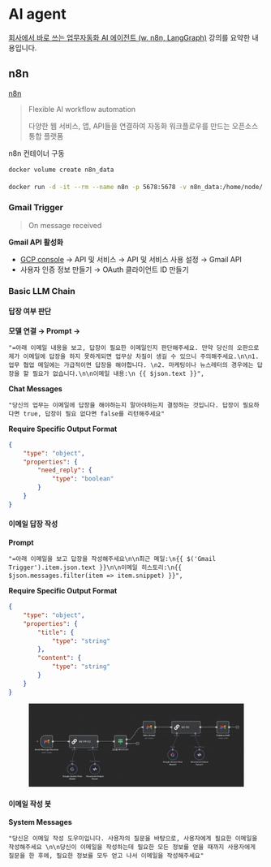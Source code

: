 # AI agent

[회사에서 바로 쓰는 업무자동화 AI 에이전트 (w. n8n, LangGraph)](https://www.inflearn.com/course/%ED%9A%8C%EC%82%AC%EC%97%90%EC%84%9C-%EB%B0%94%EB%A1%9C%EC%93%B0%EB%8A%94-%EC%97%85%EB%AC%B4%EC%9E%90%EB%8F%99%ED%99%94-ai%EC%97%90%EC%9D%B4%EC%A0%84%ED%8A%B8) 강의를 요약한 내용입니다.

## n8n

[n8n](https://n8n.io/)

> Flexible AI workflow automation
>
> 다양한 웹 서비스, 앱, API들을 연결하여 자동화 워크플로우를 만드는 오픈소스 통합 플랫폼

n8n 컨테이너 구동

```bash
docker volume create n8n_data

docker run -d -it --rm --name n8n -p 5678:5678 -v n8n_data:/home/node/.n8n docker.n8n.io/n8nio/n8n
```

### Gmail Trigger

> On message received

**Gmail API 활성화**

- [GCP console](https://cloud.google.com/cloud-console) → API 및 서비스 → API 및 서비스 사용 설정 → Gmail API
- 사용자 인증 정보 만들기 → OAuth 클라이언트 ID 만들기 

### Basic LLM Chain

#### 답장 여부 판단

**모델 연결 → Prompt →**

```text
"=아래 이메일 내용을 보고, 답장이 필요한 이메일인지 판단해주세요. 만약 당신의 오판으로 제가 이메일에 답장을 하지 못하게되면 업무상 차질이 생길 수 있으니 주의해주세요.\n\n1. 업무 협업 메일에는 가급적이면 답장을 해야합니다. \n2. 마케팅이나 뉴스레터의 경우에는 답장을 할 필요가 없습니다.\n\n이메일 내용:\n {{ $json.text }}",
```

**Chat Messages**

```text
"당신의 업무는 이메일에 답장을 해야하는지 말아야하는지 결정하는 것입니다. 답장이 필요하다면 true, 답장이 필요 없다면 false를 리턴해주세요"
```

**Require Specific Output Format**

```json
{
	"type": "object",
	"properties": {
		"need_reply": {
			"type": "boolean"
		}
	}
}
```

#### 이메일 답장 작성

**Prompt**

```text
"=아래 이메일을 보고 답장을 작성해주세요\n\n최근 메일:\n{{ $('Gmail Trigger').item.json.text }}\n\n이메일 히스토리:\n{{ $json.messages.filter(item => item.snippet) }}",
```

**Require Specific Output Format**

```json
{
	"type": "object",
	"properties": {
		"title": {
			"type": "string"
		},
        "content": {
			"type": "string"
		}
	}
}
```

<figure><img src="../.gitbook/assets/ai-agent/sample-1.png" alt=""><figcaption></figcaption></figure>

#### 이메일 작성 봇

**System Messages**

```text
"당신은 이메일 작성 도우미입니다. 사용자의 질문을 바탕으로, 사용자에게 필요한 이메일을 작성해주세요 \n\n당신이 이메일을 작성하는데 필요한 모든 정보를 얻을 때까지 사용자에게 질문을 한 후에, 필요한 정보를 모두 얻고 나서 이메일을 작성해주세요"
```